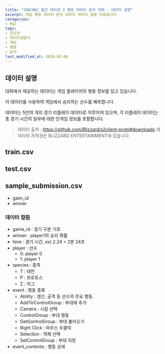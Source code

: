 ```yaml
---
title: "[DACON] 월간 데이콘 3 행동 데이터 분석 대회 - 데이터 설명"
excerpt: 게임 행동 데이터 분석 대회의 데이터 설명 자료입니다.
categories:
- P&C
tags:
- 공모전
- 데이터설명서
- 게임
- 행동
- 분석
last_modified_at: 2020-03-04
---
```






## 데이터 설명

대회에서 제공하는 데이터는 게임 플레이어의 행동 정보를 담고 있습니다. 

이 데이터를 사용하여 게임에서 승리하는 선수를 예측합니다. 

데이터는 5만여 개의 경기 리플레이 데이터로 이루어져 있으며, 각 리플레이 데이터는 총 경기 시간의 일부에 대한 인게임 정보를 포함합니다.



> 데이터 출처 : https://github.com/Blizzard/s2client-proto#downloads 데이터의 저작권은 BLIZZARD ENTERTAINMENT에 있습니다.



## train.csv



## test.csv



## sample_submission.csv

* gaim_id
* winner



### 데이터 컬럼

* game_id : 경기 구분 기호
* winner : player1의 승리 확률
* time : 경기 시간, ex) 2.24 = 2분 24초
* player : 선수 
  * 0: player 0
  * 1: player 1
* species : 종족
  * T : 테란
  * P : 프로토스
  * Z : 저그
* event : 행동 종류
  * Ability : 생산, 공격 등 선수의 주요 행동.
  * AddToControlGroup : 부대에 추가
  * Camera : 시점 선택
  * ControlGroup : 부대 행동
  * GetGontrolGroup : 부대 불러오기
  * Right Click : 마우스 우클릭
  * Selection : 객체 선택
  * SetControlGroup : 부대 지정
* event_contents : 행동 상세
